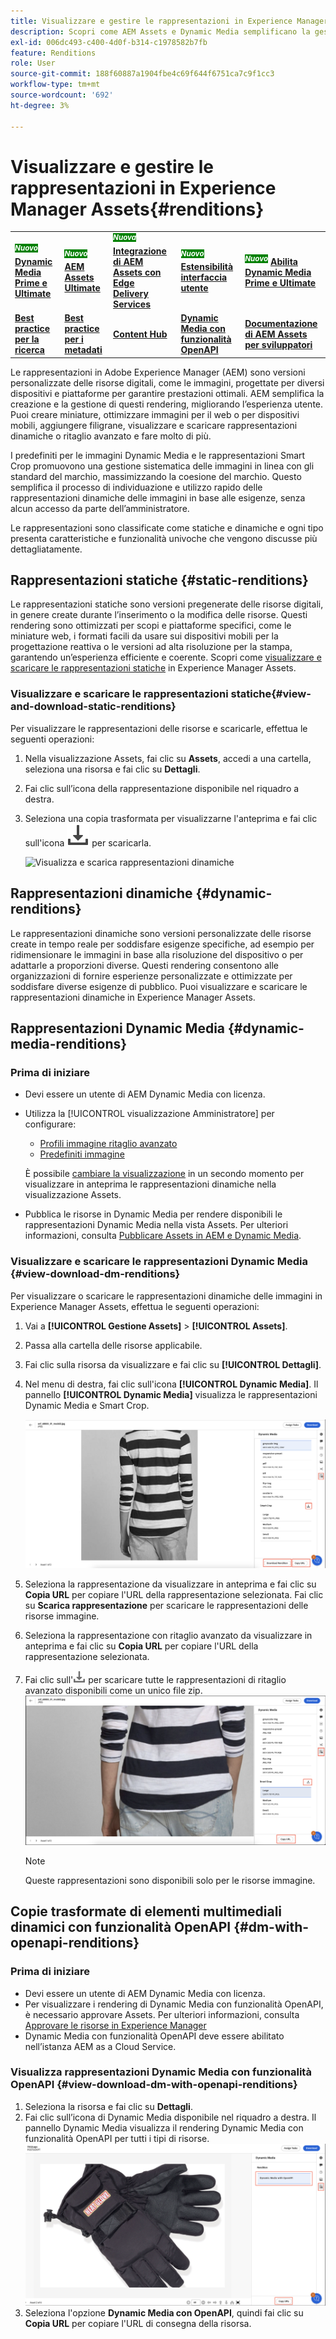 ```yaml
---
title: Visualizzare e gestire le rappresentazioni in Experience Manager Assets
description: Scopri come AEM Assets e Dynamic Media semplificano la gestione efficace delle immagini con rappresentazioni statiche e dinamiche.
exl-id: 006dc493-c400-4d0f-b314-c1978582b7fb
feature: Renditions
role: User
source-git-commit: 188f60887a1904fbe4c69f644f6751ca7c9f1cc3
workflow-type: tm+mt
source-wordcount: '692'
ht-degree: 3%

---
```


# Visualizzare e gestire le rappresentazioni in Experience Manager Assets{#renditions}

<table>
    <tr>
        <td>
            <sup style= "background-color:#008000; color:#FFFFFF; font-weight:bold"><i>Nuovo</i></sup> <a href="/help/assets/dynamic-media/dm-prime-ultimate.md"><b>Dynamic Media Prime e Ultimate</b></a>
        </td>
        <td>
            <sup style= "background-color:#008000; color:#FFFFFF; font-weight:bold"><i>Nuovo</i></sup> <a href="/help/assets/assets-ultimate-overview.md"><b>AEM Assets Ultimate</b></a>
        </td>
        <td>
            <sup style= "background-color:#008000; color:#FFFFFF; font-weight:bold"><i>Nuova</i></sup> <a href="/help/assets/integrate-aem-assets-edge-delivery-services.md"><b>Integrazione di AEM Assets con Edge Delivery Services</b></a>
        </td>
        <td>
            <sup style= "background-color:#008000; color:#FFFFFF; font-weight:bold"><i>Nuovo</i></sup> <a href="/help/assets/aem-assets-view-ui-extensibility.md"><b>Estensibilità interfaccia utente</b></a>
        </td>
          <td>
            <sup style= "background-color:#008000; color:#FFFFFF; font-weight:bold"><i>Nuovo</i></sup> <a href="/help/assets/dynamic-media/enable-dynamic-media-prime-and-ultimate.md"><b>Abilita Dynamic Media Prime e Ultimate</b></a>
        </td>
    </tr>
    <tr>
        <td>
            <a href="/help/assets/search-best-practices.md"><b>Best practice per la ricerca</b></a>
        </td>
        <td>
            <a href="/help/assets/metadata-best-practices.md"><b>Best practice per i metadati</b></a>
        </td>
        <td>
            <a href="/help/assets/product-overview.md"><b>Content Hub</b></a>
        </td>
        <td>
            <a href="/help/assets/dynamic-media-open-apis-overview.md"><b>Dynamic Media con funzionalità OpenAPI</b></a>
        </td>
        <td>
            <a href="https://developer.adobe.com/experience-cloud/experience-manager-apis/"><b>Documentazione di AEM Assets per sviluppatori</b></a>
        </td>
    </tr>
</table>

Le rappresentazioni in Adobe Experience Manager (AEM) sono versioni personalizzate delle risorse digitali, come le immagini, progettate per diversi dispositivi e piattaforme per garantire prestazioni ottimali. AEM semplifica la creazione e la gestione di questi rendering, migliorando l’esperienza utente. Puoi creare miniature, ottimizzare immagini per il web o per dispositivi mobili, aggiungere filigrane, visualizzare e scaricare rappresentazioni dinamiche o ritaglio avanzato e fare molto di più.

I predefiniti per le immagini Dynamic Media e le rappresentazioni Smart Crop promuovono una gestione sistematica delle immagini in linea con gli standard del marchio, massimizzando la coesione del marchio. Questo semplifica il processo di individuazione e utilizzo rapido delle rappresentazioni dinamiche delle immagini in base alle esigenze, senza alcun accesso da parte dell’amministratore.

Le rappresentazioni sono classificate come statiche e dinamiche e ogni tipo presenta caratteristiche e funzionalità univoche che vengono discusse più dettagliatamente.

## Rappresentazioni statiche {#static-renditions}

Le rappresentazioni statiche sono versioni pregenerate delle risorse digitali, in genere create durante l’inserimento o la modifica delle risorse. Questi rendering sono ottimizzati per scopi e piattaforme specifici, come le miniature web, i formati facili da usare sui dispositivi mobili per la progettazione reattiva o le versioni ad alta risoluzione per la stampa, garantendo un’esperienza efficiente e coerente.
Scopri come [visualizzare e scaricare le rappresentazioni statiche](#view-and-download-static-renditions) in Experience Manager Assets.

### Visualizzare e scaricare le rappresentazioni statiche{#view-and-download-static-renditions}

Per visualizzare le rappresentazioni delle risorse e scaricarle, effettua le seguenti operazioni:

1. Nella visualizzazione Assets, fai clic su **Assets**, accedi a una cartella, seleziona una risorsa e fai clic su **Dettagli**.
1. Fai clic sull’icona della rappresentazione disponibile nel riquadro a destra.
1. Seleziona una copia trasformata per visualizzarne l&#39;anteprima e fai clic sull&#39;icona ![scarica](/help/assets/assets/download-icon.svg) per scaricarla.

   ![Visualizza e scarica rappresentazioni dinamiche](/help/assets/assets/view-download-static-rendition.png)

## Rappresentazioni dinamiche {#dynamic-renditions}

Le rappresentazioni dinamiche sono versioni personalizzate delle risorse create in tempo reale per soddisfare esigenze specifiche, ad esempio per ridimensionare le immagini in base alla risoluzione del dispositivo o per adattarle a proporzioni diverse.
Questi rendering consentono alle organizzazioni di fornire esperienze personalizzate e ottimizzate per soddisfare diverse esigenze di pubblico. Puoi visualizzare e scaricare le rappresentazioni dinamiche in Experience Manager Assets.

## Rappresentazioni Dynamic Media {#dynamic-media-renditions}

### Prima di iniziare

* Devi essere un utente di AEM Dynamic Media con licenza.
* Utilizza la [!UICONTROL visualizzazione Amministratore] per configurare:
   * [Profili immagine ritaglio avanzato](/help/assets/dynamic-media/image-profiles.md#creating-image-profiles)
   * [Predefiniti immagine](/help/assets/dynamic-media/managing-image-presets.md)

  È possibile [cambiare la visualizzazione](/help/assets/assets-view-introduction.md#how-to-access-assets-view) in un secondo momento per visualizzare in anteprima le rappresentazioni dinamiche nella visualizzazione Assets.
* Pubblica le risorse in Dynamic Media per rendere disponibili le rappresentazioni Dynamic Media nella vista Assets. Per ulteriori informazioni, consulta [Pubblicare Assets in AEM e Dynamic Media](https://experienceleague.adobe.com/it/docs/experience-manager-cloud-service/content/assets/assets-view/publish-assets-to-aem-and-dm).


### Visualizzare e scaricare le rappresentazioni Dynamic Media {#view-download-dm-renditions}

Per visualizzare o scaricare le rappresentazioni dinamiche delle immagini in Experience Manager Assets, effettua le seguenti operazioni:

1. Vai a **[!UICONTROL Gestione Assets]** > **[!UICONTROL Assets]**.

1. Passa alla cartella delle risorse applicabile.

1. Fai clic sulla risorsa da visualizzare e fai clic su **[!UICONTROL Dettagli]**.

1. Nel menu di destra, fai clic sull&#39;icona **[!UICONTROL Dynamic Media]**. Il pannello **[!UICONTROL Dynamic Media]** visualizza le rappresentazioni Dynamic Media e Smart Crop.

   ![rappresentazioni dinamiche](/help/assets/assets/dm-scene7-renditions.png)
   <!-- ![dynamic renditions](assets/preset_smart_crop_view.png) -->

1. Seleziona la rappresentazione da visualizzare in anteprima e fai clic su **Copia URL** per copiare l&#39;URL della rappresentazione selezionata. Fai clic su **Scarica rappresentazione** per scaricare le rappresentazioni delle risorse immagine.
1. Seleziona la rappresentazione con ritaglio avanzato da visualizzare in anteprima e fai clic su **Copia URL** per copiare l&#39;URL della rappresentazione selezionata.
1. Fai clic sull&#39;![icona di download](assets/do-not-localize/download-icon.png) per scaricare tutte le rappresentazioni di ritaglio avanzato disponibili come un unico file zip.
   ![icona di download](/help/assets/assets/smartcrop-rendition.png)

   >[!NOTE]
   >
   >Queste rappresentazioni sono disponibili solo per le risorse immagine.

## Copie trasformate di elementi multimediali dinamici con funzionalità OpenAPI {#dm-with-openapi-renditions}

### Prima di iniziare

* Devi essere un utente di AEM Dynamic Media con licenza.
* Per visualizzare i rendering di Dynamic Media con funzionalità OpenAPI, è necessario approvare Assets. Per ulteriori informazioni, consulta [Approvare le risorse in Experience Manager](/help/assets/approve-assets.md#copy-delivery-url-approved-assets)
* Dynamic Media con funzionalità OpenAPI deve essere abilitato nell’istanza AEM as a Cloud Service.

### Visualizza rappresentazioni Dynamic Media con funzionalità OpenAPI {#view-download-dm-with-openapi-renditions}

1. Seleziona la risorsa e fai clic su **Dettagli**.
1. Fai clic sull’icona di Dynamic Media disponibile nel riquadro a destra. Il pannello Dynamic Media visualizza il rendering Dynamic Media con funzionalità OpenAPI per tutti i tipi di risorse.
   ![icona di download](/help/assets/assets/dm-with-open-api-copy-url.png)
1. Seleziona l&#39;opzione **Dynamic Media con OpenAPI**, quindi fai clic su **Copia URL** per copiare l&#39;URL di consegna della risorsa.


